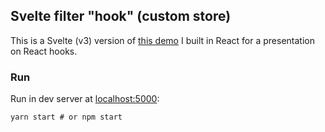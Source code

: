 ## Svelte filter "hook" (custom store)

This is a Svelte (v3) version of [this demo](http://github.com/GeordieP/filter-hook-demo) I built in React for a presentation on React hooks.

### Run

Run in dev server at [localhost:5000](http://localhost:5000):

```
yarn start # or npm start
```
